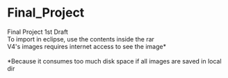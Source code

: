 # Final_Project
Final Project 1st Draft
<br>To import in eclipse, use the contents inside the rar
<br>V4's images requires internet access to see the image*
<br><br>*Because it consumes too much disk space if all images are saved in local dir
